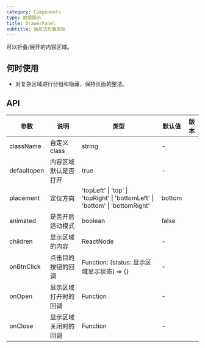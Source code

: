 ```yaml
---
category: Components
type: 数据展示
title: DrawerPanel
subtitle: 抽屉式折叠面板
---
```


可以折叠/展开的内容区域。

## 何时使用

- 对复杂区域进行分组和隐藏，保持页面的整洁。

## API

| 参数 | 说明 | 类型 | 默认值 | 版本 |
| --- | --- | --- | --- | --- |
| className | 自定义class | string | - |  |
| defaultopen | 内容区域默认是否打开 | true | - |  |
| placement | 定位方向 | 'topLeft' \| 'top' \| 'topRight' \| 'bottomLeft' \| 'bottom' \| 'bottomRight' | bottom |  |
| animated | 是否开启运动模式 | boolean | false |  |
| children | 显示区域的内容 | ReactNode | - |  |
| onBtnClick | 点击目的按钮的回调 | Function: (status: 显示区域显示状态) => {} | - |  |
| onOpen | 显示区域打开时的回调 | Function | - |  |
| onClose | 显示区域关闭时的回调 | Function | - |  |
